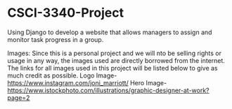 # CSCI-3340-Project
Using Django to develop a website that allows managers to assign and monitor task progress in a group.

Images:
Since this is a personal project and we will nto be selling rights or usage in any way, the images used are directly borrowed from the internet. The links for all images used in this project will be listed below to give as much credit as possible.
Logo Image- https://www.instagram.com/joni_marriott/
Hero Image- https://www.istockphoto.com/illustrations/graphic-designer-at-work?page=2